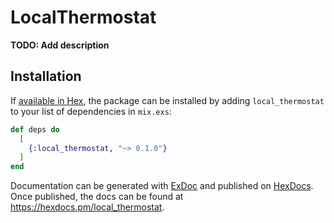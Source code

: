 # LocalThermostat

**TODO: Add description**

## Installation

If [available in Hex](https://hex.pm/docs/publish), the package can be installed
by adding `local_thermostat` to your list of dependencies in `mix.exs`:

```elixir
def deps do
  [
    {:local_thermostat, "~> 0.1.0"}
  ]
end
```

Documentation can be generated with [ExDoc](https://github.com/elixir-lang/ex_doc)
and published on [HexDocs](https://hexdocs.pm). Once published, the docs can
be found at <https://hexdocs.pm/local_thermostat>.

